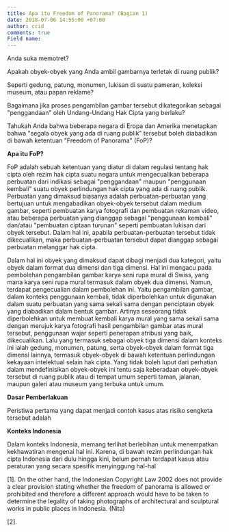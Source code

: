 ```yaml
---
title: Apa itu Freedom of Panorama? (Bagian 1)
date: 2018-07-06 14:55:00 +07:00
author: ccid
comments: true
Field name: 
---
```


Anda suka memotret? 

Apakah obyek-obyek yang Anda ambil gambarnya terletak di ruang publik?

Seperti gedung, patung, monumen, lukisan di suatu pameran, koleksi museum, atau papan reklame?

Bagaimana jika proses pengambilan gambar tersebut dikategorikan sebagai "penggandaan" oleh Undang-Undang Hak Cipta yang berlaku?

Tahukah Anda bahwa beberapa negara di Eropa dan Amerika menetapkan bahwa "segala obyek yang ada di ruang publik" tersebut boleh diabadikan di bawah ketentuan "Freedom of Panorama" (FoP)?

**Apa itu FoP?**

FoP adalah sebuah ketentuan yang diatur di dalam regulasi tentang hak cipta oleh rezim hak cipta suatu negara untuk mengecualikan beberapa perbuatan dari indikasi sebagai "penggandaan" maupun "penggunaan kembali" suatu obyek perlindungan hak cipta yang ada di ruang publik. Perbuatan yang dimaksud biasanya adalah perbuatan-perbuatan yang bertujuan untuk mengabadikan obyek-obyek tersebut dalam medium gambar, seperti pembuatan karya fotografi dan pembuatan rekaman video, atau beberapa perbuatan yang dianggap sebagai "penggunaan kembali" dan/atau "pembuatan ciptaan turunan" seperti pembuatan lukisan dari obyek tersebut. Dalam hal ini, apabila perbuatan-perbuatan tersebut tidak dikecualikan, maka perbuatan-perbuatan tersebut dapat dianggap sebagai perbuatan melanggar hak cipta.

Dalam hal ini obyek yang dimaksud dapat dibagi menjadi dua kategori, yaitu obyek dalam format dua dimensi dan tiga dimensi. Hal ini mengacu pada pembolehan pengambilan gambar karya seni rupa mural di Swiss, yang mana karya seni rupa mural termasuk dalam obyek dua dimensi. Namun, terdapat pengecualian dalam pembolehan ini. Yaitu pengambilan gambar, dalam konteks penggunaan kembali, tidak diperbolehkan untuk digunakan dalam suatu perbuatan yang sama sekali sama dengan penciptaan obyek yang diabadikan dalam bentuk gambar. Artinya seseorang tidak diperbolehkan untuk membuat kembali karya mural yang sama sekali sama dengan merujuk karya fotografi hasil pengambilan gambar atas mural tersebut, penggunaan wajar seperti penerapan atribusi yang baik, dikecualikan. Lalu yang termasuk sebagai obyek tiga dimensi dalam konteks ini ialah gedung, monumen, patung, serta obyek-obyek dalam format tiga dimensi lainnya, termasuk obyek-obyek di bawah ketentuan perlindungan kekayaan intelektual selain hak cipta. Yang tidak boleh luput dari perhatian dalam mendefinisikan obyek-obyek ini tentu saja keberadaan obyek-obyek tersebut di ruang publik atau di tempat umum seperti taman, jalanan, maupun galeri atau museum yang terbuka untuk umum. 

**Dasar Pemberlakuan**

Peristiwa pertama yang dapat menjadi contoh kasus atas risiko sengketa tersebut adalah 

**Konteks Indonesia**

Dalam konteks Indonesia, memang terlihat berlebihan untuk menempatkan kekhawatiran mengenai hal ini. Karena, di bawah rezim perlindungan hak cipta Indonesia dari dulu hingga kini, belum pernah terdapat kasus atau peraturan yang secara spesifik menyinggung hal-hal 

[1]. On the other hand, the Indonesian Copyright Law 2002
does not provide a clear provision stating whether the freedom of panorama is
allowed or prohibited and therefore a different approach would have to be taken to
determine the legality of taking photographs of architectural and sculptural works in
public places in Indonesia. (Nita)

[2]. 